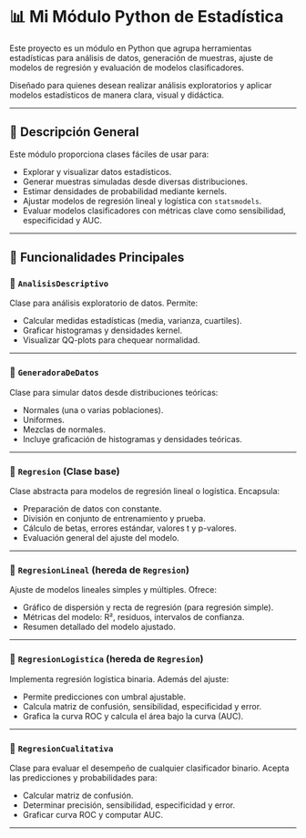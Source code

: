 # 📊 Mi Módulo Python de Estadística

Este proyecto es un módulo en Python que agrupa herramientas estadísticas para análisis de datos, generación de muestras, ajuste de modelos de regresión y evaluación de modelos clasificadores.

Diseñado para quienes desean realizar análisis exploratorios y aplicar modelos estadísticos de manera clara, visual y didáctica.

---

## 🧠 Descripción General

Este módulo proporciona clases fáciles de usar para:

- Explorar y visualizar datos estadísticos.
- Generar muestras simuladas desde diversas distribuciones.
- Estimar densidades de probabilidad mediante kernels.
- Ajustar modelos de regresión lineal y logística con `statsmodels`.
- Evaluar modelos clasificadores con métricas clave como sensibilidad, especificidad y AUC.

---

## 🚀 Funcionalidades Principales

### 🔹 `AnalisisDescriptivo`
Clase para análisis exploratorio de datos. Permite:

- Calcular medidas estadísticas (media, varianza, cuartiles).
- Graficar histogramas y densidades kernel.
- Visualizar QQ-plots para chequear normalidad.

---

### 🔹 `GeneradoraDeDatos`
Clase para simular datos desde distribuciones teóricas:

- Normales (una o varias poblaciones).
- Uniformes.
- Mezclas de normales.
- Incluye graficación de histogramas y densidades teóricas.

---

### 🔹 `Regresion` (Clase base)
Clase abstracta para modelos de regresión lineal o logística. Encapsula:

- Preparación de datos con constante.
- División en conjunto de entrenamiento y prueba.
- Cálculo de betas, errores estándar, valores t y p-valores.
- Evaluación general del ajuste del modelo.

---

### 🔹 `RegresionLineal` (hereda de `Regresion`)
Ajuste de modelos lineales simples y múltiples. Ofrece:

- Gráfico de dispersión y recta de regresión (para regresión simple).
- Métricas del modelo: R², residuos, intervalos de confianza.
- Resumen detallado del modelo ajustado.

---

### 🔹 `RegresionLogistica` (hereda de `Regresion`)
Implementa regresión logística binaria. Además del ajuste:

- Permite predicciones con umbral ajustable.
- Calcula matriz de confusión, sensibilidad, especificidad y error.
- Grafica la curva ROC y calcula el área bajo la curva (AUC).

---

### 🔹 `RegresionCualitativa`
Clase para evaluar el desempeño de cualquier clasificador binario. Acepta las predicciones y probabilidades para:

- Calcular matriz de confusión.
- Determinar precisión, sensibilidad, especificidad y error.
- Graficar curva ROC y computar AUC.

---


